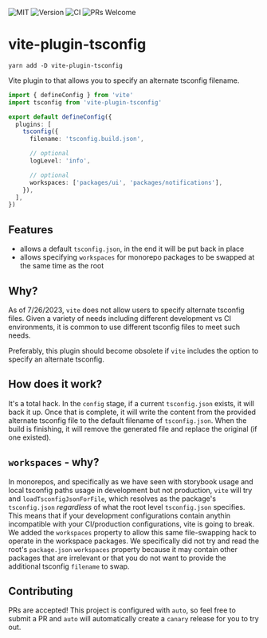 ![MIT](https://img.shields.io/github/license/alienfast/vite-plugin-tsconfig?style=for-the-badge)
![Version](https://img.shields.io/github/package-json/v/alienfast/vite-plugin-tsconfig?style=for-the-badge)
![CI](https://img.shields.io/github/actions/workflow/status/alienfast/vite-plugin-tsconfig/release.yml?style=for-the-badge)
![PRs Welcome](https://img.shields.io/badge/PRs-Welcome-brightgreen.svg?style=for-the-badge)

# vite-plugin-tsconfig

`yarn add -D vite-plugin-tsconfig`

Vite plugin to that allows you to specify an alternate tsconfig filename.

```ts
import { defineConfig } from 'vite'
import tsconfig from 'vite-plugin-tsconfig'

export default defineConfig({
  plugins: [
    tsconfig({
      filename: 'tsconfig.build.json',

      // optional
      logLevel: 'info',

      // optional
      workspaces: ['packages/ui', 'packages/notifications'],
    }),
  ],
})
```

## Features

- allows a default `tsconfig.json`, in the end it will be put back in place
- allows specifying `workspaces` for monorepo packages to be swapped at the same time as the root

## Why?

As of 7/26/2023, `vite` does not allow users to specify alternate tsconfig files. Given a variety of needs including different development
vs CI environments, it is common to use different tsconfig files to meet such needs.

Preferably, this plugin should become obsolete if `vite` includes the option to specify an alternate tsconfig.

## How does it work?

It's a total hack. In the `config` stage, if a current `tsconfig.json` exists, it will back it up. Once that is complete, it will write the content from the provided
alternate tsconfig file to the default filename of `tsconfig.json`. When the build is finishing, it will remove the generated file and replace the original (if one existed).

## `workspaces` - why?

In monorepos, and specifically as we have seen with storybook usage and local tsconfig paths usage in development but not production, `vite` will try and `loadTsconfigJsonForFile`,
which resolves as the package's `tsconfig.json` _regardless_ of what the root level `tsconfig.json` specifies. This means that if your development configurations contain
anythin incompatible with your CI/production configurations, vite is going to break. We added the `workspaces` property to allow this same file-swapping hack to operate
in the workspace packages. We specifically did not try and read the root's `package.json` `workspaces` property because it may contain other packages that are irrelevant
or that you do not want to provide the additional tsconfig `filename` to swap.

## Contributing

PRs are accepted! This project is configured with `auto`, so feel free to submit a PR and `auto` will automatically create a `canary` release for you to try out.
